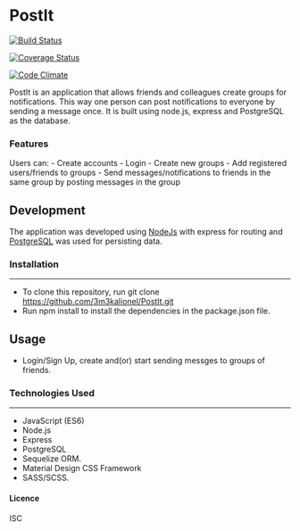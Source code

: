 # PostIt

[![Build Status](https://travis-ci.org/3m3kalionel/PostIt.svg?branch=develop)](https://travis-ci.org/3m3kalionel/PostIt)

[![Coverage Status](https://coveralls.io/repos/github/3m3kalionel/PostIt/badge.svg?branch=feature%2Ftests)](https://coveralls.io/github/3m3kalionel/PostIt?branch=feature%2Ftests)

[![Code Climate](https://codeclimate.com/github/3m3kalionel/PostIt/badges/gpa.svg)](https://codeclimate.com/github/3m3kalionel/PostIt)

PostIt is an application that allows friends and colleagues create groups for notifications. This way one person can post notifications to everyone by sending a message once. It is built using node.js, express and PostgreSQL as the database.

### Features
Users can:
    - Create accounts
    - Login
    - Create new groups
    - Add registered users/friends to groups
    - Send messages/notifications to friends in the same group by posting messages in the group

## Development
The application was developed using [NodeJs](https://nodejs.org) with express for routing and  [PostgreSQL](https://www.postgresql.org/) was used for persisting data.
    
### Installation
---

- To clone this repository, run git clone https://github.com/3m3kalionel/PostIt.git
- Run npm install to install the dependencies in the package.json file.

## Usage
- Login/Sign Up, create and(or) start sending messges to groups of friends.

### Technologies Used
---

- JavaScript (ES6)
- Node.js
- Express
- PostgreSQL
- Sequelize ORM.
- Material Design CSS Framework
- SASS/SCSS.

#### Licence
ISC
